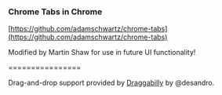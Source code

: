 ### Chrome Tabs in Chrome

[https://github.com/adamschwartz/chrome-tabs](https://github.com/adamschwartz/chrome-tabs)

Modified by Martin Shaw for use in future UI functionality!

================

Drag-and-drop support provided by [Draggabilly](https://github.com/desandro/draggabilly) by @desandro.
